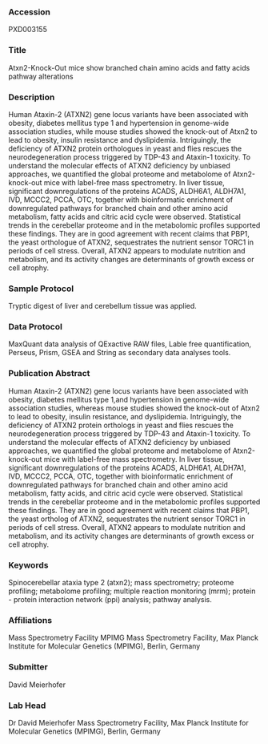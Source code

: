### Accession
PXD003155

### Title
Atxn2-Knock-Out mice show branched chain amino acids and fatty acids pathway alterations

### Description
Human Ataxin-2 (ATXN2) gene locus variants have been associated with obesity, diabetes mellitus type 1 and hypertension in genome-wide association studies, while mouse studies showed the knock-out of Atxn2 to lead to obesity, insulin resistance and dyslipidemia. Intriguingly, the deficiency of ATXN2 protein orthologues in yeast and flies rescues the neurodegeneration process triggered by TDP-43 and Ataxin-1 toxicity. To understand the molecular effects of ATXN2 deficiency by unbiased approaches, we quantified the global proteome and metabolome of Atxn2-knock-out mice with label-free mass spectrometry. In liver tissue, significant downregulations of the proteins ACADS, ALDH6A1, ALDH7A1, IVD, MCCC2, PCCA, OTC, together with bioinformatic enrichment of downregulated pathways for branched chain and other amino acid metabolism, fatty acids and citric acid cycle were observed. Statistical trends in the cerebellar proteome and in the metabolomic profiles supported these findings. They are in good agreement with recent claims that PBP1, the yeast orthologue of ATXN2, sequestrates the nutrient sensor TORC1 in periods of cell stress. Overall, ATXN2 appears to modulate nutrition and metabolism, and its activity changes are determinants of growth excess or cell atrophy.

### Sample Protocol
Tryptic digest of liver and cerebellum tissue was applied.

### Data Protocol
MaxQuant data analysis of QExactive RAW files, Lable free quantification, Perseus, Prism, GSEA and String as secondary data analyses tools.

### Publication Abstract
Human Ataxin-2 (ATXN2) gene locus variants have been associated with obesity, diabetes mellitus type 1,and hypertension in genome-wide association studies, whereas mouse studies showed the knock-out of Atxn2 to lead to obesity, insulin resistance, and dyslipidemia. Intriguingly, the deficiency of ATXN2 protein orthologs in yeast and flies rescues the neurodegeneration process triggered by TDP-43 and Ataxin-1 toxicity. To understand the molecular effects of ATXN2 deficiency by unbiased approaches, we quantified the global proteome and metabolome of Atxn2-knock-out mice with label-free mass spectrometry. In liver tissue, significant downregulations of the proteins ACADS, ALDH6A1, ALDH7A1, IVD, MCCC2, PCCA, OTC, together with bioinformatic enrichment of downregulated pathways for branched chain and other amino acid metabolism, fatty acids, and citric acid cycle were observed. Statistical trends in the cerebellar proteome and in the metabolomic profiles supported these findings. They are in good agreement with recent claims that PBP1, the yeast ortholog of ATXN2, sequestrates the nutrient sensor TORC1 in periods of cell stress. Overall, ATXN2 appears to modulate nutrition and metabolism, and its activity changes are determinants of growth excess or cell atrophy.

### Keywords
Spinocerebellar ataxia type 2 (atxn2); mass spectrometry; proteome profiling; metabolome profiling; multiple reaction monitoring (mrm); protein - protein interaction network (ppi) analysis; pathway analysis.

### Affiliations
Mass Spectrometry Facility MPIMG
Mass Spectrometry Facility, Max Planck Institute for Molecular Genetics (MPIMG), Berlin, Germany

### Submitter
David Meierhofer

### Lab Head
Dr David Meierhofer
Mass Spectrometry Facility, Max Planck Institute for Molecular Genetics (MPIMG), Berlin, Germany


